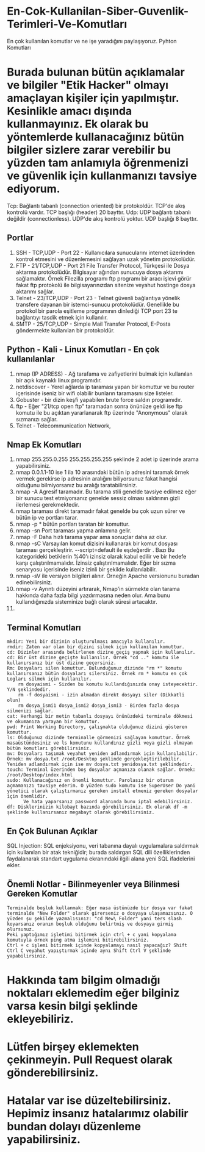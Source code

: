 # En-Cok-Kullanilan-Siber-Guvenlik-Terimleri-Ve-Komutları
En çok kullanılan komutlar ve ne işe yaradığını paylaşıyoruz. Pyhton Komutları

# Burada bulunan bütün açıklamalar ve bilgiler "Etik Hacker" olmayı amaçlayan kişiler için yapılmıştır. Kesinlikle amacı dışında kullanmayınız. Ek olarak bu yöntemlerde kullanacağınız bütün bilgiler sizlere zarar verebilir bu yüzden tam anlamıyla öğrenmenizi ve güvenlik için kullanmanızı tavsiye ediyorum.


Tcp: Bağlantı tabanlı (connection oriented) bir protokoldür. TCP'de akış kontrolü vardır. TCP başlığı (header) 20 bayttır.
Udp: UDP bağlantı tabanlı değildir (connectionless). UDP'de akış kontrolü yoktur. UDP başlığı 8 bayttır.

## Portlar
1. SSH - TCP,UDP - Port 22 - Kullanıcılara sunucularını internet üzerinden kontrol etmesini ve düzenlemesini sağlayan uzak yönetim protokolüdür.
2. FTP - 21/TCP,UDP - Port 21
   File Transfer Protocol, Türkçesi ile Dosya aktarma protokolüdür. Bilgisayar ağından sunucuya dosya aktarımı sağlamaktır. Örnek Filezilla programı ftp programı bir aracı işlevi görür fakat ftp protokolü ile bilgisayarınızdan sitenize veyahut hostinge dosya aktarımı sağlar.
3. Telnet - 23/TCP,UDP - Port 23 - Telnet güvenli bağlantıya yönelik transfere dayanan bir istemci-sunucu protokolüdür. Genellikle bu protokol bir parola eşitleme programının dinlediği TCP port 23 te bağlantıyı tasdik etmek için kullanılır.
4. SMTP - 25/TCP,UDP - Simple Mail Transfer Protocol, E-Posta göndermekte kullanılan bir protokoldür.
   


## Python - Kali - Linux Komutları - En çok kullanılanlar
1. nmap (IP ADRESS) - Ağ tarafama ve zafiyetlerini bulmak için kullanılan bir açık kaynaklı linux programıdır.
2. netdiscover - Yerel ağlarda ip taraması yapan bir komuttur ve bu router içerisinde iseniz bir wifi olabilir bunların taramasını size listeler.
3. Gobuster - bir dizin keşfi yapabilen brute force saldırı programıdır.
4. ftp - Eğer "21/tcp open ftp" taramadan sonra önünüze geldi ise ftp komutu ile bu açıktan yararlanarak ftp üzerinde "Anonymous" olarak sızmanızı sağlar.
5. Telnet - Telecommunication Network, 



## Nmap Ek Komutları
1. nmap 255.255.0.255 255.255.255.255 şeklinde 2 adet ip üzerinde arama yapabilirsiniz.
2. nmap 0.0.1.1-10 ise 1 ila 10 arasındaki bütün ip adresini taramak örnek vermek gerekirse ip adresinin aralığını biliyorsunuz fakat hangisi olduğunu bilmiyorsanız bu aralığı taratabilirsiniz.
3. nmap -A Agresif taramadır. Bu tarama stili genelde tavsiye edilmez eğer bir sunucu test etmiyorsanız genelde sessiz olması saldırının gizli ilerlemesi gerekmektedir.
4. nmap taraması direkt taramadır fakat genelde bu çok uzun sürer ve bütün ip ve portları tarar.
5. nmap -p * bütün portları taratan bir komuttur.
6. nmap -sn Port taraması yapma anlamına gelir.
7. nmap -F Daha hızlı tarama yapar ama sonuçlar daha az olur.
8. nmap -sC Varsayılan komut dizisini kullanarak bir komut dosyası taraması gerçekleştirir. --script=default ile eşdeğerdir . Bazı
    Bu kategorideki betiklerin %40'ı izinsiz olarak kabul edilir ve bir hedefe karşı çalıştırılmamalıdır. İzinsiz çalıştırılmamalıdır. Eğer bir sızma senaryosu içerisinde iseniz izinli bir şekilde kullanılabilir.
9. nmap -sV ile versiyon bilgileri alınır. Örneğin Apache versionunu buradan edinebilirsiniz.
10. nmap -v Ayrıntı düzeyini artırarak, Nmap'in sürmekte olan tarama hakkında daha fazla bilgi yazdırmasına neden olur. Ama bunu kullandığınızda sisteminize bağlı olarak süresi artacaktır.
11. 


## Terminal Komutları
    mkdir: Yeni bir dizinin oluşturulması amacıyla kullanılır. 
    rmdir: Zaten var olan bir dizini silmek için kullanılan komuttur.
    cd: Dizinler arasında belirlenen dizine geçiş yapmak için kullanılır.
    cd: Bir üst dizine geçişte kullanılır. Örnek "cd .." komutu ile kullanırsanız bir üst dizine geçersiniz.
    Rm: Dosyaları silen komuttur. Bulunduğunuz dizinde "rm *" komutu kullanırsanız bütün dosyaları silersiniz. Örnek rm * komutu en çok Logları silmek için kullanılır.
        rm dosyaismi - Sizden bu komutu kullandığınızda onay isteyecektir. Y/N şeklindedir.
        rm -f dosyaismi - izin almadan direkt dosyayı siler (Dikkatli olun)
        rm dosya_ismi1 dosya_ismi2 dosya_ismi3 - Birden fazla dosya silmenizi sağlar.
    cat: Herhangi bir metin tabanlı dosyayı önünüzdeki terminale dökmesi ve okumanıza yarayan bir komuttur.
    pwd: Print Working Directory, çalışmakta olduğunuz dizini gösteren komuttur.
    ls: Olduğunuz dizinde terminalle görmenizi sağlayan komuttur. Örnek masaüstündesiniz ve ls komutunu kullandınız gizli veya gizli olmayan bütün komutları görebilirsiniz.
    mv: Dosyaları taşımak veyahut yeniden adlandırmak için kullanılabilir. Örnek: mv dosya.txt /root/Desktop şeklinde gerçekleştirilebilir. Yeniden adlandırmak için ise mv dosya.txt yenidosya.txt şeklindedir.
    touch: Terminal üzerinden boş dosyalar açmanıza olanak sağlar. Örnek: /root/Desktop/index.html
    sudo: Kullanacağınız en önemli komuttur. Parolasız bir oturum açmamanızı tavsiye ederim. O yüzden sudo komutu ise SuperUser Do yani yönetici olarak çalıştırmanız gereken install etmeniz gereken dosyalar için önemlidir.
          Ve hata yaparsanız password alanında bunu iptal edebilirsiniz.
    df: Disklerinizin kilobayt bazında görebilirsiniz. Ek olarak df -m şeklinde kullanırsanız megabayt olarak görebilirsiniz.


## En Çok Bulunan Açıklar
SQL Injection: SQL enjeksiyonu, veri tabanına dayalı uygulamalara saldırmak için kullanılan bir atak tekniğidir; burada saldırgan SQL dili özelliklerinden faydalanarak standart uygulama ekranındaki ilgili alana yeni SQL ifadelerini ekler.


  ## Önemli Notlar - Bilinmeyenler veya Bilinmesi Gereken Komutlar
    Terminalde boşluk kullanmak: Eğer masa üstünüzde bir dosya var fakat terminalde "New Folder" olarak girerseniz o dosyaya ulaşamazsınız. O yüzden şu şekilde yazmalısınız: "cd New\ Folder" yani ters slash koyarsanız oranın boşluk olduğunu belirtmiş ve dosyaya girmiş olursunuz.
    Peki yaptığımız işletimi bitirmek için ctrl + c yani kopyalama komutuyla örnek ping atma işlemini bitirebilirsiniz.
    Ctrl + c işlemi bitirmek içinde kopyalamayı nasıl yapacağız? Shift Ctrl C veyahut yapıştırmak içinde aynı Shift Ctrl V şeklinde yapabilirsiniz.



# Hakkında tam bilgim olmadığı noktaları eklemedim eğer bilginiz varsa kesin bilgi şeklinde ekleyebiliriz.
# Lütfen birşey eklemekten çekinmeyin. Pull Request olarak gönderebilirsiniz.
# Hatalar var ise düzeltebilirsiniz. Hepimiz insanız hatalarımız olabilir bundan dolayı düzenleme yapabilirsiniz.
